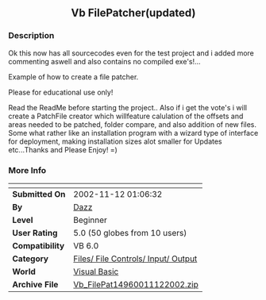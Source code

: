 ﻿<div align="center">

## Vb FilePatcher\(updated\)


</div>

### Description

Ok this now has all sourcecodes even for the test project and i added more commenting aswell and also contains no compiled exe's!...

Example of how to create a file patcher.

Please for educational use only!

Read the ReadMe before starting the project.. Also if i get the vote's i will create a PatchFile creator which willfeature calulation of the offsets and areas needed to be patched, folder compare, and also addition of new files. Some what rather like an installation program with a wizard type of interface for deployment, making installation sizes alot smaller for Updates etc...Thanks and Please Enjoy! =)
 
### More Info
 


<span>             |<span>
---                |---
**Submitted On**   |2002-11-12 01:06:32
**By**             |[Dazz](https://github.com/Planet-Source-Code/PSCIndex/blob/master/ByAuthor/dazz.md)
**Level**          |Beginner
**User Rating**    |5.0 (50 globes from 10 users)
**Compatibility**  |VB 6\.0
**Category**       |[Files/ File Controls/ Input/ Output](https://github.com/Planet-Source-Code/PSCIndex/blob/master/ByCategory/files-file-controls-input-output__1-3.md)
**World**          |[Visual Basic](https://github.com/Planet-Source-Code/PSCIndex/blob/master/ByWorld/visual-basic.md)
**Archive File**   |[Vb\_FilePat14960011122002\.zip](https://github.com/Planet-Source-Code/dazz-vb-filepatcher-updated__1-40573/archive/master.zip)








